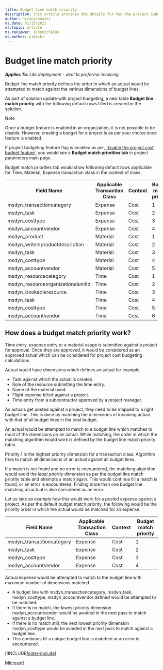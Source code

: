 ```yaml
---
title: Budget line match priority
description: This article provides the details for how the project budget line match priority works. 
author: niranjanmaski
ms.date: 01/13/2023
ms.topic: article
ms.reviewer: johnmichalak
ms.author: nimaski
---
```


# Budget line match priority

**_Applies To:_** _Lite deployment - deal to proforma invoicing_

Budget line match priority defines the order in which an actual would be attempted to match against the various dimensions of budget lines.

As part of solution update with project budgeting, a new table **Budget line match priority** with the following default rows filled is created in the solution.
> [!NOTE]
> Once a budget feature is enabled in an organization, it is not possible to be disable. However, creating a budget for a project is as per your choice once feature is enabled.

If project budgeting feature flag is enabled as per, ['Enable the project cost budget feature'](create-delete-project-budget.md#enable-the-project-cost-budget-feature), you would see a **Budget match priorities tab** in project parameters main page.

Budget match priorities tab would show following default rows applicable for Time, Material, Expense transaction class in the context of class.

| **Field Name** | **Applicable Transaction Class** | **Context** | **Budget match priority** |
| --- | --- | --- | --- |
| msdyn\_transactioncategory | Expense | Cost | 1 |
| msdyn\_task | Expense | Cost | 2 |
| msdyn\_costtype | Expense | Cost | 3 |
| msdyn\_accountvendor | Expense | Cost | 4 |
| msdyn\_product | Material | Cost | 1 |
| msdyn\_writeinproductdescription | Material | Cost | 2 |
| msdyn\_task | Material | Cost | 3 |
| msdyn\_costtype | Material | Cost | 4 |
| msdyn\_accountvendor | Material | Cost | 5 |
| msdyn\_resourcecategory | Time | Cost | 1 |
| msdyn\_resourceorganizationalunitid | Time | Cost | 2 |
| msdyn\_bookableresource | Time | Cost | 3 |
| msdyn\_task | Time | Cost | 4 |
| msdyn\_costtype | Time | Cost | 5 |
| msdyn\_accountvendor | Time | Cost | 6 |

## How does a budget match priority work?

Time entry, expense entry or a material usage is submitted against a project for approval. Once they are approved, it would be considered as an approved actual which can be considered for project cost budgeting calculations.

Actual would have dimensions which defines an actual for example,

- Task against which the actual is created.
- Role of the resource submitting the time entry.
- Name of the material used.
- Flight expense billed against a project.
- Time entry from a subcontractor approved by a project manager.

As actuals get posted against a project, they need to be mapped to a right budget line. 
This is done by matching the dimensions of incoming actual with that of all budget lines in the cost budget.

An actual would be attempted to match to a budget line which matches to most of the dimensions on an actual. 
While matching, the order in which the matching algorithm would work is defined by the budget line match priority table.

Priority 1 is the highest priority dimension for a transaction class. 
Algorithm tries to match all dimensions of an actual against all budget lines. 

If a match is not found and no error is encountered, the matching algorithm would avoid the *least priority dimension* as per the budget line match priority table and
attempts a match again. This would continue till a match is found, or an error is encountered. 
Finding more than one budget line matching an actual is also considered as an error. 

Let us take an example how this would work for a posted expense against a project. 
As per the default budget match priority, the following would be the priority order in which the actual would be matched for an expense.

| **Field Name** | **Applicable Transaction Class** | **Context** | **Budget match priority** |
| --- | --- | --- | --- |
| msdyn\_transactioncategory | Expense | Cost | 1 |
| msdyn\_task | Expense | Cost | 2 |
| msdyn\_costtype | Expense | Cost | 3 |
| msdyn\_accountvendor | Expense | Cost | 4 |

Actual expense would be attempted to match to the budget line with maximum number of dimensions matched.

- A budget line with msdyn\_transactioncategory, msdyn\_task, msdyn\_costtype, msdyn\_accountvendor defined would be attempted to be matched.
- If there is no match, the lowest priority dimension msdyn\_accountvendor would be avoided in the next pass to match against a budget line.
- If there is no match still, the next lowest priority dimension msdyn\_costtype would be avoided in the next pass to match against a budget line. 
- This continues till a unique budget line is matched or an error is encountered.



[!INCLUDE[footer-include](../../includes/footer-banner.md)]

[Microsoft](https://www.microsoft.com)
